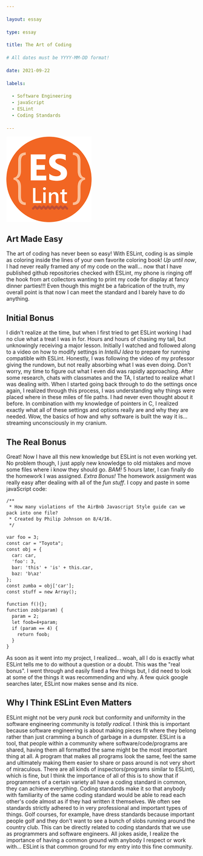 ```yaml
---

layout: essay

type: essay

title: The Art of Coding

# All dates must be YYYY-MM-DD format!

date: 2021-09-22

labels:

  - Software Engineering
  - javaScript
  - ESLint
  - Coding Standards

---
```


<img class="ui tiny left circular floated image" src="../img/ESLint.png">


## Art Made Easy

The art of coding has never been so easy! With ESLint, coding is as simple as coloring inside the lines of your own favorite coloring book! *Up until now*, I had never really framed any of my code on the wall... now that I have published github repositories checked with ESLint, my phone is ringing off the hook from art collectors wanting to print my code for display at fancy dinner parties!!! Even though this might be a fabrication of the truth, my overall point is that now I can meet the standard and I barely have to do anything.

## Initial Bonus

I didn't realize at the time, but when I first tried to get ESLint working I had no clue what a treat I was in for. Hours and hours of chasing my tail, but unknowingly receiving a major lesson. Initially I watched and followed along to a video on how to modify settings in *IntelliJ Idea* to prepare for running compatible with ESLint. Honestly, I was following the video of my professor giving the rundown, but not really absorbing what I was even doing. Don't worry, my time to figure out what I even did was rapidly approaching. After some research, chats with classmates and the TA, I started to realize what I was dealing with. When I started going back through to do the settings once again, I realized through this process, I was understanding why things were placed where in these miles of file paths. I had never even thought about it before. In combination with my knowledge of pointers in C, I realized exactly what all of these settings and options really are and why they are needed. Wow, the basics of how and why  software is built the way it is... streaming unconsciously in my cranium. 

## The Real Bonus

Great! Now I have all this new knowledge but ESLint is not even working yet. No problem though, I just apply new knowledge to old mistakes and move some files where i know they should go. *BAM!* 5 hours later, I can finally do the homework I was assigned. *Extra Bonus!* The homework assignment was really easy after dealing with all of the *fun stuff*. I copy and paste in some javaScript code:

```
/**
 * How many violations of the AirBnb Javascript Style guide can we pack into one file?
 * Created by Philip Johnson on 8/4/16.
 */

var foo = 3;
const car = "Toyota";
const obj = {
  car: car,
  'foo': 3,
  bar: 'this' + 'is' + this.car,
  baz: 'b\az'
};
const zumba = obj['car'];
const stuff = new Array();

function f(){};
function zob(param) {
  param = 2;
  let foob=4+param;
  if (param == 4) {
    return foob;
  }
}

```

As soon as it went into my project, I realized... woah, all I do is exactly what ESLint tells me to do without a question or a doubt. This was the "real bonus". I went through and easily fixed a few things but, I did need to look at some of the things it was recommending and why. A few quick google searches later, ESLint now makes sense and its nice.

## Why I Think ESLint Even Matters

ESLint might not be very *punk rock* but conformity and uniformity in the software engineering community is *totally radical*. I think this is important because software engineering is about making pieces fit where they belong rather than just cramming a bunch of garbage in a dumpster. ESLint is a tool, that people within a community where software/code/programs are shared, having them all formatted the same might be the most important thing at all. A program that makes all programs look the same, feel the same and ultimately making them easier to share or pass around is not very short of miraculous. There are all kinds of inspectors(programs similar to ESLint), which is fine, but I think the importance of all of this is to show that if programmers of a certain variety all have a coding standard in common, they can achieve everything. Coding standards make it so that anybody with familiarity of the same coding standard would be able to read each other's code almost as if they had written it themselves. We often see standards strictly adhered to in very professional and important types of things. Golf courses, for example, have dress standards because important people golf and they don't want to see a bunch of slobs running around the country club. This can be directly related to coding standards that we use as programmers and software engineers. All jokes aside, I realize the importance of having a common ground with anybody I respect or work with... ESLint is that common ground for my entry into this fine community.
